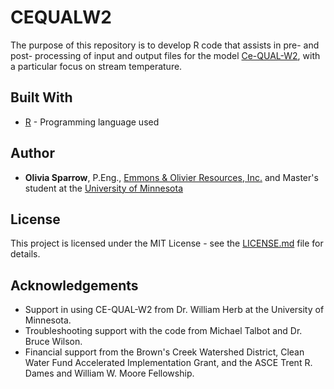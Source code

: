 # CEQUALW2
 
The purpose of this repository is to develop R code that assists in pre- and post- processing of input and output files for the model [Ce-QUAL-W2](http://www.cee.pdx.edu/w2/), with a particular focus on stream temperature.

## Built With

* [R](https://cran.r-project.org/bin/windows/base/) - Programming language used

## Author

* **Olivia Sparrow**, P.Eng., [Emmons & Olivier Resources, Inc.](www.eorinc.com/) and Master's student at the [University of Minnesota](https://twin-cities.umn.edu/)

## License

This project is licensed under the MIT License - see the [LICENSE.md](LICENSE.md) file for details.

## Acknowledgements

* Support in using CE-QUAL-W2 from Dr. William Herb at the University of Minnesota.
* Troubleshooting support with the code from Michael Talbot and Dr. Bruce Wilson.
* Financial support from the Brown's Creek Watershed District, Clean Water Fund Accelerated Implementation Grant, and the ASCE Trent R. Dames and William W. Moore Fellowship.